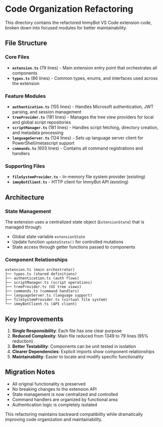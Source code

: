 # Code Organization Refactoring

This directory contains the refactored ImmyBot VS Code extension code, broken down into focused modules for better maintainability.

## File Structure

### Core Files

- **`extension.ts`** (79 lines) - Main extension entry point that orchestrates all components
- **`types.ts`** (86 lines) - Common types, enums, and interfaces used across the extension

### Feature Modules

- **`authentication.ts`** (155 lines) - Handles Microsoft authentication, JWT parsing, and session management
- **`treeProvider.ts`** (181 lines) - Manages the tree view providers for local and global script repositories
- **`scriptManager.ts`** (181 lines) - Handles script fetching, directory creation, and metadata processing
- **`languageServer.ts`** (124 lines) - Sets up language server client for PowerShell/metascript support
- **`commands.ts`** (603 lines) - Contains all command registrations and handlers

### Supporting Files

- **`fileSystemProvider.ts`** - In-memory file system provider (existing)
- **`immyBotClient.ts`** - HTTP client for ImmyBot API (existing)

## Architecture

### State Management
The extension uses a centralized state object (`ExtensionState`) that is managed through:
- Global state variable `extensionState`
- Update function `updateState()` for controlled mutations
- State access through getter functions passed to components

### Component Relationships
```
extension.ts (main orchestrator)
├── types.ts (shared definitions)
├── authentication.ts (auth flows)
├── scriptManager.ts (script operations)
├── treeProvider.ts (UI tree views)
├── commands.ts (command handlers)
├── languageServer.ts (language support)
├── fileSystemProvider.ts (virtual file system)
└── immyBotClient.ts (API client)
```

## Key Improvements

1. **Single Responsibility**: Each file has one clear purpose
2. **Reduced Complexity**: Main file reduced from 1349 to 79 lines (95% reduction)
3. **Better Testability**: Components can be unit tested in isolation
4. **Clearer Dependencies**: Explicit imports show component relationships
5. **Maintainability**: Easier to locate and modify specific functionality

## Migration Notes

- All original functionality is preserved
- No breaking changes to the extension API
- State management is now centralized and controlled
- Command handlers are organized by functional area
- Authentication logic is completely isolated

This refactoring maintains backward compatibility while dramatically improving code organization and maintainability.